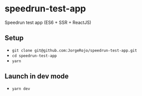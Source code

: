 # speedrun-test-app
Speedrun test app (ES6 + SSR + ReactJS)


## Setup 

- `git clone git@github.com:JorgeRojo/speedrun-test-app.git`
- `cd speedrun-test-app`
- `yarn`

## Launch in dev mode

- `yarn dev`